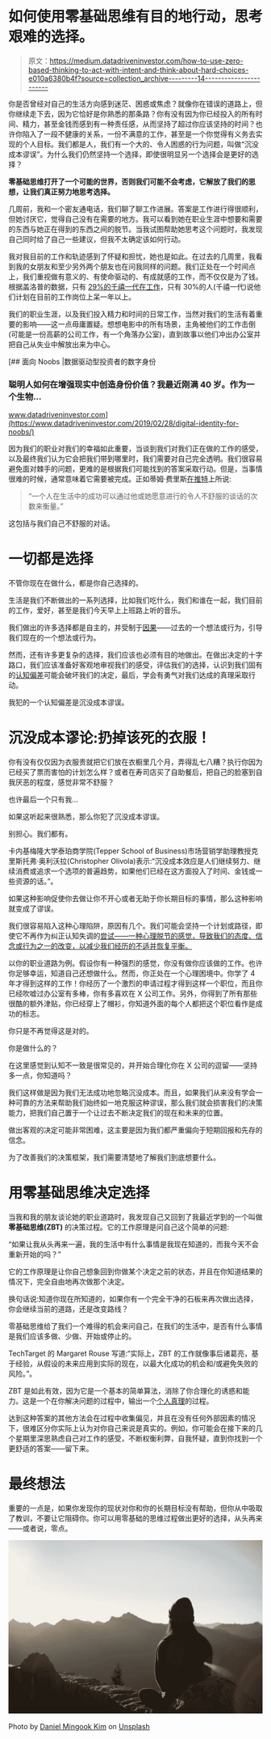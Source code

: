 # 如何使用零基础思维有目的地行动，思考艰难的选择。

> 原文：<https://medium.datadriveninvestor.com/how-to-use-zero-based-thinking-to-act-with-intent-and-think-about-hard-choices-e010a6380b4f?source=collection_archive---------14----------------------->

你是否曾经对自己的生活方向感到迷茫、困惑或焦虑？就像你在错误的道路上，但你继续走下去，因为它恰好是你熟悉的那条路？你有没有因为你已经投入的所有时间、精力，甚至金钱而感到有一种责任感，从而坚持了超过你应该坚持的时间？也许你陷入了一段不健康的关系，一份不满意的工作，甚至是一个你觉得有义务去实现的个人目标。我们都是人，我们有一个大的、令人困惑的行为问题，叫做“沉没成本谬误”。为什么我们仍然坚持一个选择，即使很明显另一个选择会是更好的选择？

**零基础思维打开了一个可能的世界，否则我们可能不会考虑，它解放了我们的思想，让我们真正努力地思考选择。**

几周前，我和一个密友通电话，我们聊了聊工作进展。答案是工作进行得很顺利，但她讨厌它，觉得自己没有在需要的地方。我可以看到她在职业生涯中想要和需要的东西与她正在得到的东西之间的脱节。当我试图帮助她思考这个问题时，我发现自己同时给了自己一些建议，但我不太确定该如何行动。

我对我目前的工作和轨迹感到了怀疑和担忧，她也是如此。在过去的几周里，我看到我的女朋友和至少另外两个朋友也在问我同样的问题。我们正处在一个时间点上，我们重视做有意义的、有使命驱动的、有成就感的工作，而不仅仅是为了钱。根据盖洛普的数据，只有 [29%的千禧一代在工作](https://www.gallup.com/workplace/267743/why-millennials-job-hopping.aspx)，只有 30%的人(千禧一代)说他们计划在目前的工作岗位上呆一年以上。

我们的职业生涯，以及我们投入精力和时间的日常工作，当然对我们的生活有着重要的影响——这一点毋庸置疑。想想电影中的所有场景，主角被他们的工作击倒(可能是一份高薪的公司工作，有一个角落办公室)，直到故事以他们冲出办公室并把自己从失业中解放出来为中心。

[](https://www.datadriveninvestor.com/2019/02/28/digital-identity-for-noobs/) [## 面向 Noobs |数据驱动型投资者的数字身份

### 聪明人如何在增强现实中创造身份价值？我最近刚满 40 岁。作为一个生物…

www.datadriveninvestor.com](https://www.datadriveninvestor.com/2019/02/28/digital-identity-for-noobs/) 

因为我们的职业对我们的幸福如此重要，当谈到我们对我们正在做的工作的感受，以及最终我们认为它会把我们带到哪里时，我们需要对自己完全透明。我们很容易避免面对棘手的问题，更难的是根据我们可能找到的答案采取行动。但是，当事情很难的时候，通常意味着它需要被完成。正如蒂姆·费里斯[在推特](https://twitter.com/tferriss/status/559731737992130561?lang=en)上所说:

> “一个人在生活中的成功可以通过他或她愿意进行的令人不舒服的谈话的次数来衡量。”

这包括与我们自己不舒服的对话。

# **一切都是选择**

不管你现在在做什么，都是你自己选择的。

生活是我们不断做出的一系列选择，比如我们吃什么，我们和谁在一起，我们目前的工作，爱好，甚至是我们今天早上上班路上听的音乐。

我们做出的许多选择都是自主的，并受制于[因果](https://www.dictionary.com/browse/cause-and-effect)——过去的一个想法或行为，引导我们现在的一个想法或行为。

然而，还有许多更复杂的选择，我们应该也必须有目的地做出。在做出决定的十字路口，我们应该准备好客观地审视我们的感受，评估我们的选择，认识到我们固有的[认知偏差](https://www.inc.com/jessica-stillman/6-cognitive-biases-that-are-messing-up-your-decision-making.html)可能会破坏我们的决定，最后，学会有勇气对我们达成的真理采取行动。

我犯的一个认知偏差是沉没成本谬误。

# 沉没成本谬论:扔掉该死的衣服！

你有没有仅仅因为衣服贵就把它们放在衣橱里几个月，弄得乱七八糟？执行你因为已经买了票而害怕的计划怎么样？或者在寿司店买了自助餐后，把自己的脸塞到自我厌恶的程度，感觉非常不舒服？

也许最后一个只有我…

如果这听起来很熟悉，那么你犯了沉没成本谬误。

别担心。我们都有。

卡内基梅隆大学泰珀商学院(Tepper School of Business)市场营销学助理教授克里斯托弗·奥利沃拉(Christopher Olivola)表示:“沉没成本效应是人们继续努力、继续消费或追求一个选项的普遍趋势，如果他们已经在这方面投入了时间、金钱或一些资源的话。”。

如果这种影响促使你去做让你不开心或者无助于你长期目标的事情，那么这种影响就变成了谬误。

我们很容易陷入这种心理陷阱，原因有几个。我们可能会坚持一个计划或路径，即使它不再作为纠正认知失调的[尝试——一种心理脱节的感觉，导致我们的态度、信念或行为之一的改变，以减少我们经历的不适并恢复平衡。](https://www.simplypsychology.org/cognitive-dissonance.html)

以你的职业道路为例。假设你有一种强烈的感觉，你没有做你应该做的工作。也许你足够幸运，知道自己还想做什么。然而，你正处在一个心理困境中。你学了 4 年才得到这样的工作！你经历了一个激烈的申请过程才得到这样一个职位，而且你已经吹嘘过办公室有多棒，你有多喜欢在 X 公司工作。另外，你得到了所有那些很酷的额外津贴，你已经穿上了帽衫，你知道外面的每个人都把这个职位看作是成功的标志。

你只是不再觉得这是对的。

你是做什么的？

在这里感觉到认知不一致是很常见的，并开始合理化你在 X 公司的逗留——坚持多一点，你知道吗？

我们这样做是因为我们无法成功地忽略沉没成本。而且，如果我们从来没有学会一种可靠的方法来帮助我们始终如一地克服这种谬误，那么我们就会损害我们的决策能力，把我们自己置于一个让过去不断决定我们的现在和未来的位置。

做出客观的决定可能非常困难，这主要是因为我们都严重偏向于短期回报和先存的信念。

为了改善我们的决策框架，我们需要清楚地了解我们到底想要什么。

# **用零基础思维决定选择**

当我和我的朋友谈论她的职业道路时，我发现自己又回到了我最近学到的一个叫做**零基础思维(ZBT)** 的决策过程。它的工作原理是问自己这个简单的问题:

“如果让我从头再来一遍，我的生活中有什么事情是我现在知道的，而我今天不会重新开始的吗？”

它的工作原理是让你自己想象回到你做某个决定之前的状态，并且在你知道结果的情况下，完全自由地再次做那个决定。

换句话说:知道你现在所知道的，如果你有一个完全干净的石板来再次做出选择，你会继续当前的道路，还是改变路线？

零基础思维给了我们一个难得的机会来问自己，在我们的生活中，是否有什么事情是我们应该多做、少做、开始或停止的。

TechTarget 的 Margaret Rouse 写道:“实际上，ZBT 的工作就像事后诸葛亮，基于经验，从假设的未来应用到实际的现在，以最大化成功的机会和/或避免失败的风险。”。

ZBT 是如此有效，因为它是一个基本的简单算法，消除了你合理化的诱惑和能力。这是一个在你解决问题的过程中，输出一个[个人真理](https://www.themastermindwithin.com/personal-truth-life-mission/)的过程。

达到这种答案的其他方法会在过程中收集偏见，并且在没有任何外部因素的情况下，很难区分你实际上认为对你自己来说是真实的。例如，你可能会在接下来的几个星期里深思熟虑自己对工作的感受，不断权衡利弊，自我怀疑，直到你找到一个更舒适的答案——留下来。

# **最终想法**

重要的一点是，如果你发现你的现状对你和你的长期目标没有帮助，但你从中吸取了教训，不要让它阻碍你。你可以用零基础的思维过程做出更好的选择，从头再来——或者说，零点。

![](img/ec946dbe8a49a1550434846d2218de4c.png)

Photo by [Daniel Mingook Kim](https://unsplash.com/@danielmingookkim?utm_source=unsplash&utm_medium=referral&utm_content=creditCopyText) on [Unsplash](https://unsplash.com/s/photos/think?utm_source=unsplash&utm_medium=referral&utm_content=creditCopyText)